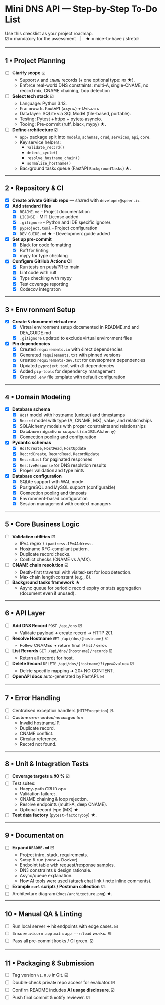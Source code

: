 # Mini DNS API — **Step-by-Step To-Do List**

Use this checklist as your project roadmap.  
☑️ = mandatory for the assessment | ★ = nice-to-have / stretch

---

## 1 ▪ Project Planning
- [ ] **Clarify scope** ☑️  
  - Support `A` and `CNAME` records (+ one optional type: `MX` ★).  
  - Enforce real-world DNS constraints: multi-A, single-CNAME, no record mix, CNAME chaining, loop detection.
- [ ] **Select tech stack** ☑️  
  - Language: Python 3.13.  
  - Framework: FastAPI (async) + Uvicorn.  
  - Data layer: SQLite via SQLModel (file-based, portable).  
  - Testing: Pytest + httpx + pytest-asyncio.  
  - Tooling: Pre-commit (ruff, black, mypy) ★.
- [ ] **Define architecture** ☑️  
  - `app/` package split into `models`, `schemas`, `crud`, `services`, `api`, `core`.  
  - Key service helpers:  
    - `validate_record()`  
    - `detect_cycle()`  
    - `resolve_hostname_chain()`  
    - `normalize_hostname()`  
  - Background tasks queue (FastAPI `BackgroundTasks`) ★.

---

## 2 ▪ Repository & CI
- [x] **Create private GitHub repo** — shared with `developer@speer.io`.
- [x] **Add standard files**  
  - [x] `README.md` - Project documentation  
  - [x] `LICENSE` - MIT License added  
  - [x] `.gitignore` - Python and IDE specific ignores  
  - [x] `pyproject.toml` - Project configuration  
  - [x] `DEV_GUIDE.md` ★ - Development guide added
- [x] **Set up pre-commit**  
  - [x] Black for code formatting  
  - [x] Ruff for linting  
  - [x] mypy for type checking
- [x] **Configure GitHub Actions CI**  
  - [x] Run tests on push/PR to main  
  - [x] Lint code with ruff  
  - [x] Type checking with mypy  
  - [x] Test coverage reporting  
  - [x] Codecov integration

---

## 3 ▪ Environment Setup
- [x] **Create & document virtual env**  
  - [x] Virtual environment setup documented in README.md and DEV_GUIDE.md
  - [x] `.gitignore` updated to exclude virtual environment files

- [x] **Pin dependencies**  
  - [x] Created `requirements.in` with direct dependencies
  - [x] Generated `requirements.txt` with pinned versions
  - [x] Created `requirements-dev.txt` for development dependencies
  - [x] Updated `pyproject.toml` with all dependencies
  - [x] Added `pip-tools` for dependency management
  - [x] Created `.env` file template with default configuration

---

## 4 ▪ Domain Modeling
- [x] **Database schema**  
  - [x] `Host` model with hostname (unique) and timestamps  
  - [x] `Record` model with type (A, CNAME, MX), value, and relationships  
  - [x] SQLAlchemy models with proper constraints and relationships  
  - [x] Database migrations support (via SQLAlchemy)  
  - [x] Connection pooling and configuration

- [x] **Pydantic schemas**  
  - [x] `HostCreate`, `HostRead`, `HostUpdate`  
  - [x] `RecordCreate`, `RecordRead`, `RecordUpdate`  
  - [x] `RecordList` for paginated responses  
  - [x] `ResolveResponse` for DNS resolution results  
  - [x] Proper validation and type hints

- [x] **Database configuration**  
  - [x] SQLite support with WAL mode  
  - [x] PostgreSQL and MySQL support (configurable)  
  - [x] Connection pooling and timeouts  
  - [x] Environment-based configuration  
  - [x] Session management with context managers

---

## 5 ▪ Core Business Logic
- [ ] **Validation utilities** ☑️  
  - IPv4 regex / `ipaddress.IPv4Address`.  
  - Hostname RFC-compliant pattern.  
  - Duplicate record checks.  
  - Conflict checks (CNAME vs A/MX).  
- [ ] **CNAME chain resolution** ☑️  
  - Depth-first traversal with visited-set for loop detection.  
  - Max chain length constant (e.g., 8).  
- [ ] **Background tasks framework** ★  
  - Async queue for periodic record expiry or stats aggregation (document even if unused).

---

## 6 ▪ API Layer
- [ ] **Add DNS Record** `POST /api/dns` ☑️  
  - Validate payload ➜ create record ➜ HTTP 201.  
- [ ] **Resolve Hostname** `GET /api/dns/{hostname}` ☑️  
  - Follow CNAMEs ➜ return final IP list / error.  
- [ ] **List Records** `GET /api/dns/{hostname}/records` ☑️  
  - Return all records for host.  
- [ ] **Delete Record** `DELETE /api/dns/{hostname}?type=&value=` ☑️  
  - Delete specific mapping ➜ 204 NO CONTENT.  
- [ ] **OpenAPI docs** auto-generated by FastAPI. ☑️

---

## 7 ▪ Error Handling
- [ ] Centralised exception handlers (`HTTPException`) ☑️.  
- [ ] Custom error codes/messages for:  
  - Invalid hostname/IP.  
  - Duplicate record.  
  - CNAME conflict.  
  - Circular reference.  
  - Record not found.

---

## 8 ▪ Unit & Integration Tests
- [ ] **Coverage targets ≥ 90 %** ☑️  
- [ ] Test suites:  
  - Happy-path CRUD ops.  
  - Validation failures.  
  - CNAME chaining & loop rejection.  
  - Resolve endpoints (multi-A, deep CNAME).  
  - Optional record type (MX) ★.  
- [ ] **Test data factory** (`pytest-factoryboy`) ★.

---

## 9 ▪ Documentation
- [ ] **Expand `README.md`** ☑️  
  - Project intro, stack, requirements.  
  - Setup & run (venv + Docker).  
  - Endpoint table with request/response samples.  
  - DNS constraints & design rationale.  
  - Async/queue explanation.  
  - How AI tools were used (attach chat link / note inline comments).  
- [ ] **Example `curl` scripts / Postman collection** ☑️.  
- [ ] Architecture diagram (`docs/architecture.png`) ★.

---

## 10 ▪ Manual QA & Linting
- [ ] Run local server ➜ hit endpoints with edge cases. ☑️  
- [ ] Ensure `uvicorn app.main:app --reload` works. ☑️  
- [ ] Pass all pre-commit hooks / CI green. ☑️

---

## 11 ▪ Packaging & Submission
- [ ] Tag version `v1.0.0` in Git. ☑️  
- [ ] Double-check private repo access for evaluator. ☑️  
- [ ] Confirm README includes **AI usage disclosure**. ☑️  
- [ ] Push final commit & notify reviewer. ☑️

